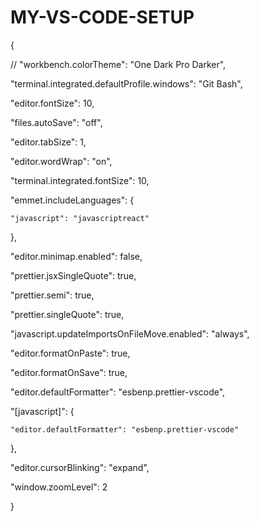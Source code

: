 # MY-VS-CODE-SETUP
{

  // "workbench.colorTheme": "One Dark Pro Darker",
  
  "terminal.integrated.defaultProfile.windows": "Git Bash",
  
  "editor.fontSize": 10,
  
  "files.autoSave": "off",
  
  "editor.tabSize": 1,
  
  "editor.wordWrap": "on",
  
  "terminal.integrated.fontSize": 10,
  
  "emmet.includeLanguages": {
  
    "javascript": "javascriptreact"
    
  },
  
  "editor.minimap.enabled": false,
  
  "prettier.jsxSingleQuote": true,
  
  "prettier.semi": true,
  
  "prettier.singleQuote": true,
  
  "javascript.updateImportsOnFileMove.enabled": "always",
  
  "editor.formatOnPaste": true,
  
  "editor.formatOnSave": true,
  
  "editor.defaultFormatter": "esbenp.prettier-vscode",
  
  "[javascript]": {
  
    "editor.defaultFormatter": "esbenp.prettier-vscode"
    
  },
  
  "editor.cursorBlinking": "expand",
  
  "window.zoomLevel": 2
  
}
